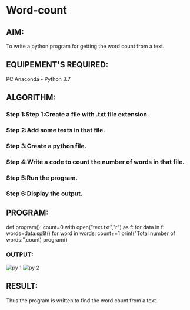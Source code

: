 # Word-count
## AIM:
To write a python program for getting the word count from a text.
## EQUIPEMENT'S REQUIRED: 
PC
Anaconda - Python 3.7
## ALGORITHM: 
### Step 1:Step 1:Create a file with .txt file extension.
### Step 2:Add some texts in that file.
### Step 3:Create a python file.
### Step 4:Write a code to count the number of words in that file.
### Step 5:Run the program.
### Step 6:Display the output.
## PROGRAM:
def program():
    count=0
    with open("text.txt","r") as f:
        for data in f:
            words=data.split()
            for word in words:
                count+=1
    print("Total number of words:",count)
program()


### OUTPUT:
![py 1](https://github.com/moulidharyadav/Word-count/assets/147078316/5f78c36b-5fa4-4f2a-832b-fbeac8521342)
![py 2](https://github.com/moulidharyadav/Word-count/assets/147078316/66e85d26-fe58-4e27-a8f5-2914eda8474a)

## RESULT:
Thus the program is written to find the word count from a text.
